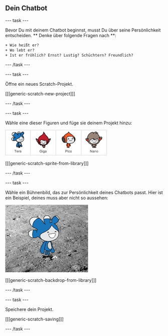 ## Dein Chatbot

\--- task \---

Bevor Du mit deinem Chatbot beginnst, musst Du über seine Persönlichkeit entscheiden. ** Denke über folgende Fragen nach **:

    + Wie heißt er?
    + Wo lebt er?
    + Ist er fröhlich? Ernst? Lustig? Schüchtern? Freundlich?
    

\--- /task \---

\--- task \---

Öffne ein neues Scratch-Projekt.

[[[generic-scratch-new-project]]]

\--- /task \---

\--- task \---

Wähle eine dieser Figuren und füge sie deinem Projekt hinzu:

![Choose a character](images/chatbot-characters.png)

[[[generic-scratch-sprite-from-library]]]

\--- /task \---

\--- task \---

Wähle ein Bühnenbild, das zur Persönlichkeit deines Chatbots passt. Hier ist ein Beispiel, deines muss aber nicht so aussehen:

![Choose a backdrop](images/chatbot-backdrop.png)

[[[generic-scratch-backdrop-from-library]]]

\--- /task \---

\--- task \---

Speichere dein Projekt.

[[[generic-scratch-saving]]]

\--- /task \---